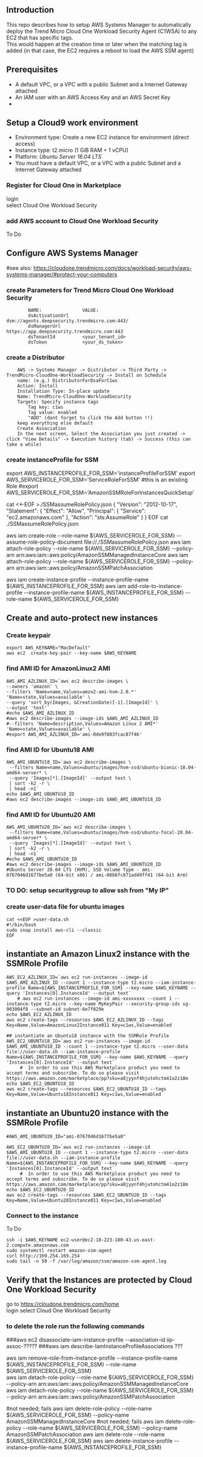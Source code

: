 ## Introduction
This repo describes how to setup AWS Systems Manager to automatically deploy the Trend Micro Cloud One Workload Security Agent (C1WSA) to any EC2 that has specific tags.   
This would happen at the creation time or later when the matching tag is added (in that case, the EC2 requires a reboot to load the AWS SSM agent)

## Prerequisites
- A default VPC, or a VPC with a public Subnet and a Internet Gateway attached
- An IAM user with an AWS Access Key and an AWS Secret Key
- 
## Setup a Cloud9 work environment
- Environment type: Create a new EC2 instance for environment (direct access)
- Instance type: t2.micro (1 GiB RAM + 1 vCPU)
- Platform: *Ubuntu Server 18.04 LTS*
- You must have a default VPC, or a VPC with a public Subnet and a Internet Gateway attached
   
### Register for Cloud One in Marketplace
login  
select Cloud One Workload Security  

### add AWS account to Cloud One Workload Security
To Do 


## Configure AWS Systems Manager
#see also: https://cloudone.trendmicro.com/docs/workload-security/aws-systems-manager/#protect-your-computers

### create Parameters for Trend Micro Cloud One Workload Security
```	AWS Services -> AWS Systems Manager (-> Get started with Systems Manager) -> Parameter store -> Create parameter
		NAME:				VALUE:
		dsActivationUrl 	dsm://agents.deepsecurity.trendmicro.com:443/
		dsManagerUrl 	    https://app.deepsecurity.trendmicro.com:443
		dsTenantId 	        <your_tenant_id>
		dsToken             <your_ds_token>
```
### create a Distributor
 		AWS -> Systems Manager -> Distributor -> Third Party -> TrendMicro-CloudOne-WorkloadSecurity -> Install on Schedule  
		name: (e.g.) DistributorForDsaForC1ws  
		Action: Install  
		Installation Type: In-place update  
		Name: TrendMicro-CloudOne-WorkloadSecurity  
		Targets: Specify instance tags  
			Tag key: c1ws 
			Tag value: enabled 
			"ADD" (dont forget to click the Add button !!)
		keep everything else default
		Create Association  
		In the next screen, Select the Association you just created -> click "View Details" -> Execution history (tab) -> Success (this can take a while)  

### create instanceProfile for SSM  

export AWS_INSTANCEPROFILE_FOR_SSM='instanceProfileForSSM'
export AWS_SERVICEROLE_FOR_SSM='ServiceRoleForSSM'  #this is an existing Role
#export AWS_SERVICEROLE_FOR_SSM='AmazonSSMRoleForInstancesQuickSetup'

cat  <<-EOF  >./SSMassumeRolePolicy.json
{
  "Version": "2012-10-17",
  "Statement": {
    "Effect": "Allow",
    "Principal": { "Service": "ec2.amazonaws.com" },
    "Action": "sts:AssumeRole"
  }
}
EOF
cat ./SSMassumeRolePolicy.json

aws iam create-role --role-name ${AWS_SERVICEROLE_FOR_SSM} --assume-role-policy-document file://./SSMassumeRolePolicy.json
aws iam attach-role-policy --role-name ${AWS_SERVICEROLE_FOR_SSM} --policy-arn arn:aws:iam::aws:policy/AmazonSSMManagedInstanceCore
aws iam attach-role-policy --role-name ${AWS_SERVICEROLE_FOR_SSM} --policy-arn arn:aws:iam::aws:policy/AmazonSSMPatchAssociation

aws iam create-instance-profile --instance-profile-name ${AWS_INSTANCEPROFILE_FOR_SSM}
aws iam add-role-to-instance-profile --instance-profile-name ${AWS_INSTANCEPROFILE_FOR_SSM} --role-name ${AWS_SERVICEROLE_FOR_SSM}




## Create and auto-protect new instances


### Create keypair
```
export AWS_KEYNAME="MacDefault"
aws ec2  create-key-pair --key-name $AWS_KEYNAME
```

### find AMI ID for AmazonLinux2 AMI
```
AWS_AMI_AZLINUX_ID=`aws ec2 describe-images \
--owners 'amazon' \
--filters 'Name=name,Values=amzn2-ami-hvm-2.0.*' 'Name=state,Values=available' \
--query 'sort_by(Images, &CreationDate)[-1].[ImageId]' \
--output 'text'`
#echo $AWS_AMI_AZLINUX_ID
#aws ec2 describe-images --image-ids $AWS_AMI_AZLINUX_ID      
#--filters 'Name=description,Values=Amazon Linux 2 AMI*' 'Name=state,Values=available' \
#export AWS_AMI_AZLINUX_ID='ami-0de9f803fcac87f46'
```

### find AMI ID for Ubuntu18 AMI
```
AWS_AMI_UBUNTU18_ID=`aws ec2 describe-images \
 --filters Name=name,Values=ubuntu/images/hvm-ssd/ubuntu-bionic-18.04-amd64-server* \
 --query 'Images[*].[ImageId]' --output text \
 | sort -k2 -r \
 | head -n1`
echo $AWS_AMI_UBUNTU18_ID
#aws ec2 describe-images --image-ids $AWS_AMI_UBUNTU18_ID      
```

### find AMI ID for Ubuntu20 AMI
```
AWS_AMI_UBUNTU20_ID=`aws ec2 describe-images \
 --filters Name=name,Values=ubuntu/images/hvm-ssd/ubuntu-focal-20.04-amd64-server* \
 --query 'Images[*].[ImageId]' --output text \
 | sort -k2 -r \
 | head -n1`
#echo $AWS_AMI_UBUNTU20_ID
#aws ec2 describe-images --image-ids $AWS_AMI_UBUNTU20_ID      
#Ubuntu Server 20.04 LTS (HVM), SSD Volume Type - ami-0767046d1677be5a0 (64-bit x86) / ami-08b6fc871ad49ff41 (64-bit Arm)
```

### TO DO: setup securitygroup to allow ssh from "My IP"

### create user-data file for ubuntu images
```
cat <<EOF >user-data.sh
#!/bin/bash
sudo snap install aws-cli --classic
EOF
```

## instantiate an Amazon Linux2 instance with the SSMRole Profile
```
AWS_EC2_AZLINUX_ID=`aws ec2 run-instances --image-id $AWS_AMI_AZLINUX_ID --count 1 --instance-type t2.micro --iam-instance-profile Name=${AWS_INSTANCEPROFILE_FOR_SSM} --key-name $AWS_KEYNAME --query 'Instances[0].InstanceId' --output text`
    # aws ec2 run-instances --image-id ami-xxxxxxxx --count 1 --instance-type t2.micro --key-name MyKeyPair --security-group-ids sg-903004f8 --subnet-id subnet-6e7f829e
echo $AWS_EC2_AZLINUX_ID
aws ec2 create-tags --resources $AWS_EC2_AZLINUX_ID --tags Key=Name,Value=AmazonLinux2Instance011 Key=c1ws,Value=enabled

## instantiate an Ubuntu18 instance with the SSMRole Profile
AWS_EC2_UBUNTU18_ID=`aws ec2 run-instances --image-id $AWS_AMI_UBUNTU18_ID --count 1 --instance-type t2.micro --user-data file://user-data.sh --iam-instance-profile Name=${AWS_INSTANCEPROFILE_FOR_SSM} --key-name $AWS_KEYNAME --query 'Instances[0].InstanceId' --output text`
     #  In order to use this AWS Marketplace product you need to accept terms and subscribe. To do so please visit https://aws.amazon.com/marketplace/pp?sku=a8jyynf4hjutohctm41o2z18m
echo $AWS_EC2_UBUNTU18_ID
aws ec2 create-tags --resources $AWS_EC2_UBUNTU18_ID --tags Key=Name,Value=Ubuntu18Instance011 Key=c1ws,Value=enabled
```

## instantiate an Ubuntu20 instance with the SSMRole Profile
```
#AWS_AMI_UBUNTU20_ID="ami-0767046d1677be5a0"

AWS_EC2_UBUNTU20_ID=`aws ec2 run-instances --image-id $AWS_AMI_UBUNTU20_ID --count 1 --instance-type t2.micro --user-data file://user-data.sh --iam-instance-profile Name=${AWS_INSTANCEPROFILE_FOR_SSM} --key-name $AWS_KEYNAME --query 'Instances[0].InstanceId' --output text`
     #  In order to use this AWS Marketplace product you need to accept terms and subscribe. To do so please visit https://aws.amazon.com/marketplace/pp?sku=a8jyynf4hjutohctm41o2z18m
echo $AWS_EC2_UBUNTU20_ID
aws ec2 create-tags --resources $AWS_EC2_UBUNTU20_ID --tags Key=Name,Value=Ubuntu20Instance011 Key=c1ws,Value=enabled
```



### Connect to the instance
To Do 
```    
ssh -i $AWS_KEYNAME ec2-user@ec2-18-223-180-43.us-east-2.compute.amazonaws.com
sudo systemctl restart amazon-ssm-agent
curl http://169.254.169.254
sudo tail -n 50 -f /var/log/amazon/ssm/amazon-ssm-agent.log
```

## Verify that the Instances are protected by Cloud One Workload Security
go to https://cloudone.trendmicro.com/home  
login
select Cloud One Workload Security



### to delete the role run the following commands

###aws ec2 disassociate-iam-instance-profile --association-id iip-assoc-?????
###aws iam describe-IamInstanceProfileAssociations ???

aws iam remove-role-from-instance-profile --instance-profile-name ${AWS_INSTANCEPROFILE_FOR_SSM} --role-name ${AWS_SERVICEROLE_FOR_SSM}  
aws iam detach-role-policy --role-name ${AWS_SERVICEROLE_FOR_SSM} --policy-arn arn:aws:iam::aws:policy/AmazonSSMManagedInstanceCore
aws iam detach-role-policy --role-name ${AWS_SERVICEROLE_FOR_SSM} --policy-arn arn:aws:iam::aws:policy/AmazonSSMPatchAssociation

#not needed; fails aws iam delete-role-policy --role-name ${AWS_SERVICEROLE_FOR_SSM}  --policy-name AmazonSSMManagedInstanceCore
#not needed; fails aws iam delete-role-policy --role-name ${AWS_SERVICEROLE_FOR_SSM}  --policy-name AmazonSSMPatchAssociation
aws iam delete-role --role-name ${AWS_SERVICEROLE_FOR_SSM}
aws iam delete-instance-profile --instance-profile-name ${AWS_INSTANCEPROFILE_FOR_SSM}
